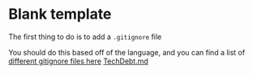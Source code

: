 
# Blank template
The first thing to do is to add a `.gitignore` file

You should do this based off of the language, and you can find a list of [different gitignore files here](https://github.com/github/gitignore)
[TechDebt.md](./installation.mdx)
